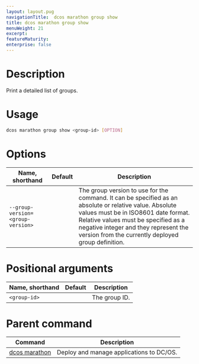```yaml
---
layout: layout.pug
navigationTitle:  dcos marathon group show
title: dcos marathon group show
menuWeight: 21
excerpt:
featureMaturity:
enterprise: false
---
```


<!-- This source repo for this topic is https://github.com/dcos/dcos-docs -->


# Description
Print a detailed list of groups.

# Usage

```bash
dcos marathon group show <group-id> [OPTION]
```

# Options

| Name, shorthand | Default | Description |
|---------|-------------|-------------|
| `--group-version=<group-version>`   |             |  The group version to use for the command. It can be specified as an absolute or relative value. Absolute values must be in ISO8601 date format. Relative values must be specified as a negative integer and they represent the version from the currently deployed group definition. |

# Positional arguments

| Name, shorthand | Default | Description |
|---------|-------------|-------------|
| `<group-id>`   |             |  The group ID. |

# Parent command

| Command | Description |
|---------|-------------|
| [dcos marathon](/1.9/cli/command-reference/dcos-marathon/) | Deploy and manage applications to DC/OS. |

<!-- # Examples -->
